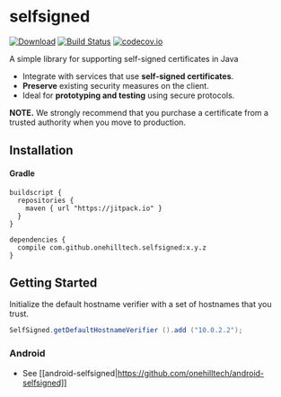 selfsigned
==========

[![Download](https://jitpack.io/v/onehilltech/selfsigned.svg)](https://jitpack.io/#onehilltech/selfsigned)
[![Build Status](https://travis-ci.org/onehilltech/selfsigned.svg)](https://travis-ci.org/onehilltech/selfsigned)
[![codecov.io](http://codecov.io/github/onehilltech/selfsigned/coverage.svg?branch=master)](http://codecov.io/github/onehilltech/selfsigned?branch=master)

A simple library for supporting self-signed certificates in Java

* Integrate with services that use **self-signed certificates**.
* **Preserve** existing security measures on the client.
* Ideal for **prototyping and testing** using secure protocols.

**NOTE.** We strongly recommend that you purchase a certificate from a trusted authority 
when you move to production.

## Installation

#### Gradle

```
buildscript {
  repositories {
    maven { url "https://jitpack.io" }
  }
}

dependencies {
  compile com.github.onehilltech.selfsigned:x.y.z
}
```

## Getting Started

Initialize the default hostname verifier with a set of hostnames that
you trust.

```java
SelfSigned.getDefaultHostnameVerifier ().add ("10.0.2.2");
```

### Android

* See [[android-selfsigned|https://github.com/onehilltech/android-selfsigned]]
